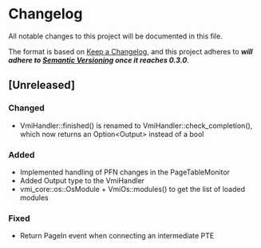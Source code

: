 # Changelog

All notable changes to this project will be documented in this file.

The format is based on [Keep a Changelog](https://keepachangelog.com/en/1.0.0/),
and this project adheres to **_will adhere to [Semantic Versioning](https://semver.org/spec/v2.0.0.html) once it reaches 0.3.0_**.

## [Unreleased]

### Changed

- VmiHandler::finished() is renamed to VmiHandler::check_completion(),
  which now returns an Option&lt;Output&gt; instead of a bool

### Added

- Implemented handling of PFN changes in the PageTableMonitor
- Added Output type to the VmiHandler
- vmi_core::os::OsModule + VmiOs::modules() to get the list of loaded modules

### Fixed

- Return PageIn event when connecting an intermediate PTE
